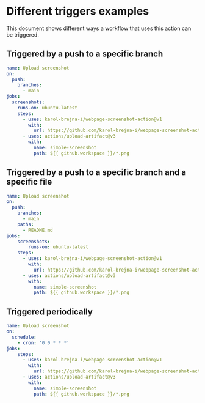 # Different triggers examples

This document shows different ways a workflow that uses this action can be triggered.

## Triggered by a push to a specific branch

```yaml
name: Upload screenshot
on:
  push:
    branches:
      - main
jobs:
  screenshots:
    runs-on: ubuntu-latest
    steps:
      - uses: karol-brejna-i/webpage-screenshot-action@v1
        with:
          url: https://github.com/karol-brejna-i/webpage-screenshot-action/blob/main/README.md
      - uses: actions/upload-artifact@v3
        with:
          name: simple-screenshot
          path: ${{ github.workspace }}/*.png
```


## Triggered by a push to a specific branch and a specific file

```yaml
name: Upload screenshot
on:
  push:
    branches:
      - main
    paths:
      - README.md
jobs:
    screenshots:
        runs-on: ubuntu-latest
    steps:
      - uses: karol-brejna-i/webpage-screenshot-action@v1
        with:
          url: https://github.com/karol-brejna-i/webpage-screenshot-action/blob/main/README.md
      - uses: actions/upload-artifact@v3
        with:
          name: simple-screenshot
          path: ${{ github.workspace }}/*.png
```

## Triggered periodically

```yaml
name: Upload screenshot
on:
  schedule:
    - cron: '0 0 * * *'
jobs:
    steps:
      - uses: karol-brejna-i/webpage-screenshot-action@v1
        with:
          url: https://github.com/karol-brejna-i/webpage-screenshot-action/blob/main/README.md
      - uses: actions/upload-artifact@v3
        with:
          name: simple-screenshot
          path: ${{ github.workspace }}/*.png
```